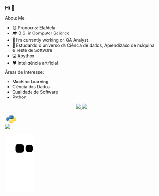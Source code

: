 ### Hi 👋

About Me

- 😄 Pronouns: Ela/dela
- 🎓 B.S. in Computer Science
- 🔭 I’m currently working on QA Analyst 
- 🌱 Estudando o universo da Ciência de dados, Aprendizado de máquina e Teste de Software
- 💻 #python
- ❤ Inteligência artificial
 
Áreas de Interesse:

   * Machine Learning
   * Ciência dos Dados
   * Qualidade de Software
   * Python

<div align="center">
  <a href="https://github.com/jucicarla">
  <img height="180em" src="https://github-readme-stats.vercel.app/api?username=jucicarla&show_icons=true&theme=dracula&include_all_commits=true&count_private=true"/>
  <img height="180em" src="https://github-readme-stats.vercel.app/api/top-langs/?username=jucicarla&layout=compact&langs_count=7&theme=dracula"/>
</div>
  <div style="display: inline_block"><br>
  <img align="center" alt="Juci-Python" height="30" width="40" src="https://raw.githubusercontent.com/devicons/devicon/master/icons/python/python-original.svg">
  
</div>
 <div> 
  <a href="https://www.linkedin.com/in/jucicarlapires" target="_blank"><img src="https://img.shields.io/badge/-LinkedIn-%230077B5?style=for-the-badge&logo=linkedin&logoColor=white" target="_blank"></a> 
 
  ![Snake animation](https://github.com/Jucicarla/Jucicarla/blob/output/github-contribution-grid-snake.svg)
 
</div>


<!--
**Jucicarla/Jucicarla** is a ✨ _special_ ✨ repository because its `README.md` (this file) appears on your GitHub profile.

Here are some ideas to get you started:

- 🔭 I’m currently working on ...
- 🌱 I’m currently learning ...
- 👯 I’m looking to collaborate on ...
- 🤔 I’m looking for help with ...
- 💬 Ask me about ...
- 📫 How to reach me: ...
- 😄 Pronouns: ...
- ⚡ Fun fact: ...
-->
